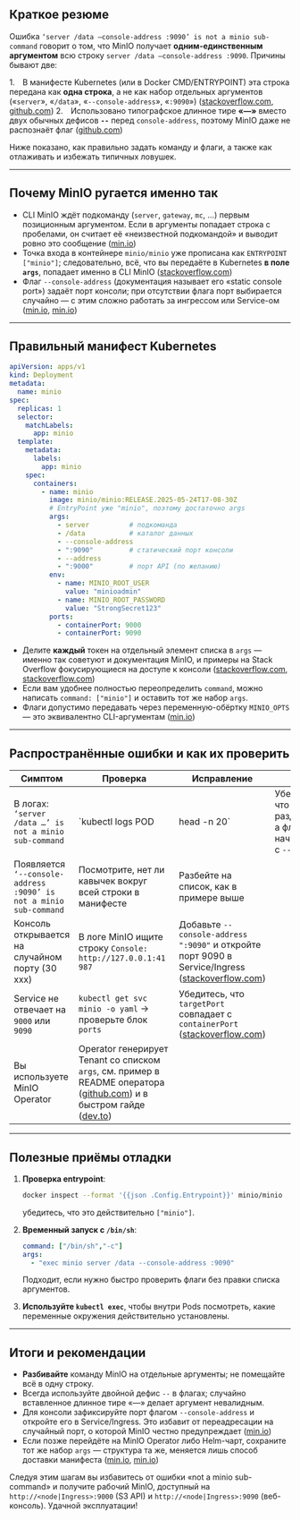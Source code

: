 ## Краткое резюме

Ошибка `‘server /data —console-address :9090’ is not a minio sub-command` говорит о том, что MinIO получает **одним-единственным аргументом** всю строку `server /data —console-address :9090`.
Причины бывают две:

1. В манифесте Kubernetes (или в Docker CMD/ENTRYPOINT) эта строка передана как **одна строка**, а не как набор отдельных аргументов («`server`», «`/data`», «`--console-address`», «`:9090`») ([stackoverflow.com][1], [github.com][2])
2. Использовано типографское длинное тире **«—»** вместо двух обычных дефисов **`--`** перед `console-address`, поэтому MinIO даже не распознаёт флаг ([github.com][3])

Ниже показано, как правильно задать команду и флаги, а также как отлаживать и избежать типичных ловушек.

---

## Почему MinIO ругается именно так

* CLI MinIO ждёт подкоманду (`server`, `gateway`, `mc`, …) первым позиционным аргументом.
  Если в аргументы попадает строка с пробелами, он считает её «неизвестной подкомандой» и выводит ровно это сообщение ([min.io][4])
* Точка входа в контейнере `minio/minio` уже прописана как `ENTRYPOINT ["minio"]`; следовательно, всё, что вы передаёте в Kubernetes **в поле `args`**, попадает именно в CLI MinIO ([stackoverflow.com][1])
* Флаг `--console-address` (документация называет его «static console port») задаёт порт консоли; при отсутствии флага порт выбирается случайно — с этим сложно работать за ингрессом или Service-ом ([min.io][5], [min.io][4])

---

## Правильный манифест Kubernetes

```yaml
apiVersion: apps/v1
kind: Deployment
metadata:
  name: minio
spec:
  replicas: 1
  selector:
    matchLabels:
      app: minio
  template:
    metadata:
      labels:
        app: minio
    spec:
      containers:
        - name: minio
          image: minio/minio:RELEASE.2025-05-24T17-08-30Z
          # EntryPoint уже "minio", поэтому достаточно args
          args:
            - server          # подкоманда
            - /data           # каталог данных
            - --console-address
            - ":9090"         # статический порт консоли
            - --address
            - ":9000"         # порт API (по желанию)
          env:
            - name: MINIO_ROOT_USER
              value: "minioadmin"
            - name: MINIO_ROOT_PASSWORD
              value: "StrongSecret123"
          ports:
            - containerPort: 9000
            - containerPort: 9090
```

* Делите **каждый** токен на отдельный элемент списка в `args` — именно так советуют и документация MinIO, и примеры на Stack Overflow фокусирующиеся на доступе к консоли ([stackoverflow.com][6], [stackoverflow.com][7])
* Если вам удобнее полностью переопределить `command`, можно написать `command: ["minio"]` и оставить тот же набор `args`.
* Флаги допустимо передавать через переменную-обёртку `MINIO_OPTS` — это эквивалентно CLI-аргументам ([min.io][4])

---

## Распространённые ошибки и как их проверить

| Симптом                                                           | Проверка                                                                                                                       | Исправление                                                                                          |                                                            |
| ----------------------------------------------------------------- | ------------------------------------------------------------------------------------------------------------------------------ | ---------------------------------------------------------------------------------------------------- | ---------------------------------------------------------- |
| В логах: `‘server /data …’ is not a minio sub-command`            | \`kubectl logs POD                                                                                                             | head -n 20\`                                                                                         | Убедитесь, что `args` разделены, а флаги начинаются с `--` |
| Появляется `‘--console-address :9090’ is not a minio sub-command` | Посмотрите, нет ли кавычек вокруг всей строки в манифесте                                                                      | Разбейте на список, как в примере выше                                                               |                                                            |
| Консоль открывается на случайном порту (30 xxx)                   | В логе MinIO ищите строку `Console: http://127.0.0.1:41 987`                                                                   | Добавьте `--console-address ":9090"` и откройте порт 9090 в Service/Ingress ([stackoverflow.com][8]) |                                                            |
| Service не отвечает на `9000` или `9090`                          | `kubectl get svc minio -o yaml` → проверьте блок `ports`                                                                       | Убедитесь, что `targetPort` совпадает с `containerPort` ([stackoverflow.com][7])                     |                                                            |
| Вы используете MinIO Operator                                     | Operator генерирует Tenant со списком `args`, см. пример в README оператора ([github.com][9]) и в быстром гайде ([dev.to][10]) |                                                                                                      |                                                            |

---

## Полезные приёмы отладки

1. **Проверка entrypoint**:

   ```bash
   docker inspect --format '{{json .Config.Entrypoint}}' minio/minio
   ```

   убедитесь, что это действительно `["minio"]`.
2. **Временный запуск с `/bin/sh`**:

   ```yaml
   command: ["/bin/sh","-c"]
   args:
     - "exec minio server /data --console-address :9090"
   ```

   Подходит, если нужно быстро проверить флаги без правки списка аргументов.
3. **Используйте `kubectl exec`**, чтобы внутри Pods посмотреть, какие переменные окружения действительно установлены.

---

## Итоги и рекомендации

* **Разбивайте** команду MinIO на отдельные аргументы; не помещайте всё в одну строку.
* Всегда используйте двойной дефис `--` в флагах; случайно вставленное длинное тире «—» делает аргумент невалидным.
* Для консоли зафиксируйте порт флагом `--console-address` и откройте его в Service/Ingress. Это избавит от переадресации на случайный порт, о которой MinIO честно предупреждает ([min.io][5])
* Если позже перейдёте на MinIO Operator либо Helm-чарт, сохраните тот же набор `args` — структура та же, меняется лишь способ доставки манифеста ([min.io][11], [min.io][12])

Следуя этим шагам вы избавитесь от ошибки «not a minio sub-command» и получите рабочий MinIO, доступный на `http://<node|Ingress>:9000` (S3 API) и `http://<node|Ingress>:9090` (веб-консоль). Удачной эксплуатации!

[1]: https://stackoverflow.com/questions/46334551/heroku-deploying-minio-server-with-dockerfile-cmd-failure "docker - Heroku: deploying minio server with Dockerfile CMD failure - Stack Overflow"
[2]: https://github.com/minio/minio/issues/20804 "it is not possible to change API and console port inside docker env · Issue #20804 · minio/minio · GitHub"
[3]: https://github.com/medusajs/medusa/issues/3957 "miniIO related documentation contains an error · Issue #3957 · medusajs/medusa · GitHub"
[4]: https://min.io/docs/minio/linux/reference/minio-server/minio-server.html "MinIO Server — MinIO Object Storage for Linux"
[5]: https://min.io/docs/minio/linux/administration/minio-console.html "MinIO Console — MinIO Object Storage for Linux"
[6]: https://stackoverflow.com/questions/70785172/k8s-deployment-minio-how-to-access-the-console?utm_source=chatgpt.com "K8s deployment Minio How to access the Console? - Stack Overflow"
[7]: https://stackoverflow.com/questions/74854998/how-to-access-a-minio-instance-within-a-kubernetes-cluster "web services - How to access a MinIO instance within a Kubernetes cluster? - Stack Overflow"
[8]: https://stackoverflow.com/questions/72781687/minio-deployment-in-kubernetes-console-getting-redirected "Minio Deployment in Kubernetes : Console getting redirected - Stack Overflow"
[9]: https://github.com/minio/operator "GitHub - minio/operator: Simple Kubernetes Operator for MinIO clusters :computer:"
[10]: https://dev.to/giveitatry/how-to-install-minio-in-kubernetes-in-15-min-47h9 "How to install MinIO in Kubernetes in 15 min. - DEV Community"
[11]: https://min.io/docs/minio/kubernetes/upstream/operations/installation.html?utm_source=chatgpt.com "Deploy the MinIO Operator — MinIO Object Storage for Kubernetes"
[12]: https://min.io/docs/minio/kubernetes/upstream/index.html?utm_source=chatgpt.com "MinIO Object Storage for Kubernetes"
